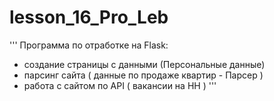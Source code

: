 # lesson_16_Pro_Leb
'''
Программа по отработке на Flask:
- создание страницы с данными (Персональные данные)
- парсинг сайта ( данные по продаже квартир - Парсер )
- работа с сайтом по API ( вакансии на HH )
'''